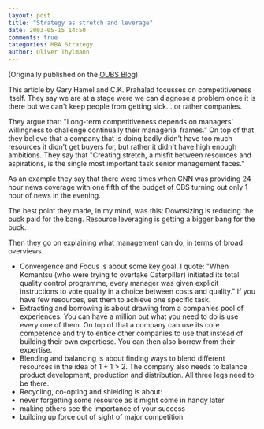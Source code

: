 ```yaml
---
layout: post
title: "Strategy as stretch and leverage"
date: 2003-05-15 14:50
comments: true
categories: MBA Strategy
author: Oliver Thylmann
---
```





(Originally published on the [OUBS Blog](http://blog.thylmann.net/category/oubs/))

This article by Gary Hamel and C.K. Prahalad focusses on competitiveness itself. They say we are at a stage were we can diagnose a problem once it is there but we can't keep people from getting sick... or rather companies.

They argue that: &quot;Long-term competitiveness depends on managers' willingness to challenge continually their managerial frames.&quot; On top of that they believe that a company that is doing badly didn't have too much resources it didn't get buyers for, but rather it didn't have high enough ambitions. They say that &quot;Creating stretch, a misfit between resources and aspirations, is the single most important task senior management faces.&quot;

As an example they say that there were times when CNN was providing 24 hour news coverage with one fifth of the budget of CBS turning out only 1 hour of news in the evening.

The best point they made, in my mind, was this:
Downsizing is reducing the buck paid for the bang.
Resource leveraging is getting a bigger bang for the buck.

Then they go on explaining what management can do, in terms of broad overviews.


* Convergence and Focus is about some key goal. I quote: &quot;When Komantsu (who were trying to overtake Caterpillar) initiated its total quality control programme, every manager was given explicit instructions to vote quality in a choice between costs and quality.&quot; If you have few resources, set them to achieve one specific task.
* Extracting and borrowing is about drawing from a companies pool of experiences. You can have a million but what you need to do is use every one of them. On top of that a company can use its core competence and try to entice other companies to use that instead of building their own expertiese. You can then also borrow from their expertise.
* Blending and balancing is about finding ways to blend different resources in the idea of 1 + 1 &gt; 2. The company also needs to balance product development, production and distribution. All three legs need to be there.
* Recycling, co-opting and shielding is about:
* never forgetting some resource as it might come in handy later
* making others see the importance of your success
* building up force out of sight of major competition



